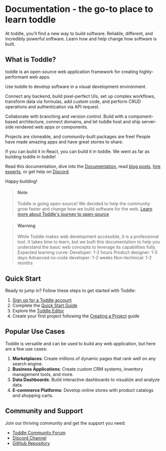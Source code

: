 # Documentation - the go-to place to learn toddle
At toddle, you’ll find a new way to build software. Reliable, different, and incredibly powerful software. Learn how and help change how software is built.

## What is Toddle?

toddle is an open-source web application framework for creating highly-performant web apps.

Use toddle to develop software in a visual development environment.

Connect any backend, build pixel-perfect UIs, set up complex workflows, transform data via formulas, add custom code, and perform CRUD operations and authentication via API request.

Collaborate with branching and version control. Build with a component-based architecture, connect domains, and let toddle host and ship server-side rendered web apps or components.

Projects are cloneable, and community-built packages are free! People have made amazing apps and have great stories to share.

If you can build it in React, you can build it in toddle. We went as far as building toddle in toddle!

Read this documentation, dive into the [Documentation](/academy), read [blog posts](/blog), [hire experts](/partners), or get help on [Discord](https://discord.com/invite/svBKYZf3UR).

Happy building!

> #### Note
> Toddle is going open-source! We decided to help the community grow faster and change how we build software for the web. [Learn more about Toddle's journey to open-source](https://toddle.dev/blog/toddle-is-soon-open-source)

> #### Warning
> While Toddle makes web development accessible, it is a professional tool. It takes time to learn, but we built this documentation to help you understand the basic web concepts to leverage its capabilities fully.
> Expected learning curve:
> Developer: 1-2 hours
> Product designer: 1-5 days
> Advanced no-code developer: 1-2 weeks
> Non-technical: 1-2 months

## Quick Start

Ready to jump in? Follow these steps to get started with Toddle:

1. [Sign up for a Toddle account](https://toddle.dev/signup)
2. Complete the [Quick Start Guide](/getting-started/quick-start)
3. Explore the [Toddle Editor](/getting-started/toddle-editor)
4. Create your first project following the [Creating a Project](/getting-started/creating-a-project) guide

## Popular Use Cases

Toddle is versatile and can be used to build any web application, but here are a few use cases:

1. **Marketplaces**: Create millions of dynamic pages that rank well on any search engine.
2. **Business Applications**: Create custom CRM systems, inventory management tools, and more.
3. **Data Dashboards**: Build interactive dashboards to visualize and analyze data.
4. **E-commerce Platforms**: Develop online stores with product catalogs and shopping carts.

## Community and Support

Join our thriving community and get the support you need:

- [Toddle Community Forum](https://community.toddle.dev)
- [Discord Channel](https://discord.gg/toddle)
- [GitHub Repository](https://github.com/toddledev/toddle)
